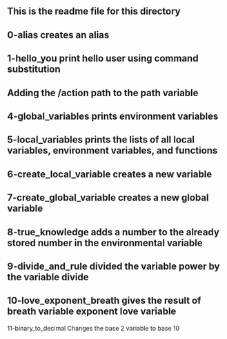 This is the readme file for this directory
---
0-alias creates an alias
---
1-hello_you print hello user using command substitution
---
Adding the /action path to the path variable
---
4-global_variables prints environment variables
---
5-local_variables prints the lists of all local variables, environment variables, and functions
---
6-create_local_variable creates a new variable
---
7-create_global_variable creates a new global variable
---
8-true_knowledge adds a number to the already stored number in the environmental variable
---
9-divide_and_rule divided the variable power by the variable divide
---
10-love_exponent_breath gives the result of breath variable exponent love variable
---
11-binary_to_decimal Changes the base 2 variable to base 10

